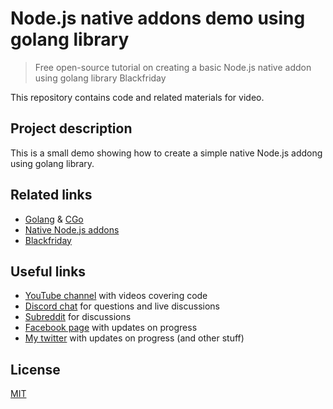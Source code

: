 # Node.js native addons demo using golang library

> Free open-source tutorial on creating a basic Node.js native addon using golang library Blackfriday

This repository contains code and related materials for []() video.

## Project description

This is a small demo showing how to create a simple native Node.js addong using golang library.

## Related links

* [Golang](https://golang.org/) & [CGo](https://golang.org/cmd/cgo/)
* [Native Node.js addons](https://nodejs.org/api/addons.html)
* [Blackfriday](https://github.com/russross/blackfriday)

## Useful links

* [YouTube channel](https://www.youtube.com/c/TimErmilov) with videos covering code
* [Discord chat](https://discord.gg/hnKCXqQ) for questions and live discussions
* [Subreddit](https://www.reddit.com/r/BuildingWithJS/) for discussions
* [Facebook page](https://www.facebook.com/buildingproductswithjs/) with updates on progress
* [My twitter](https://twitter.com/yamalight) with updates on progress (and other stuff)

## License

[MIT](https://opensource.org/licenses/mit-license)
